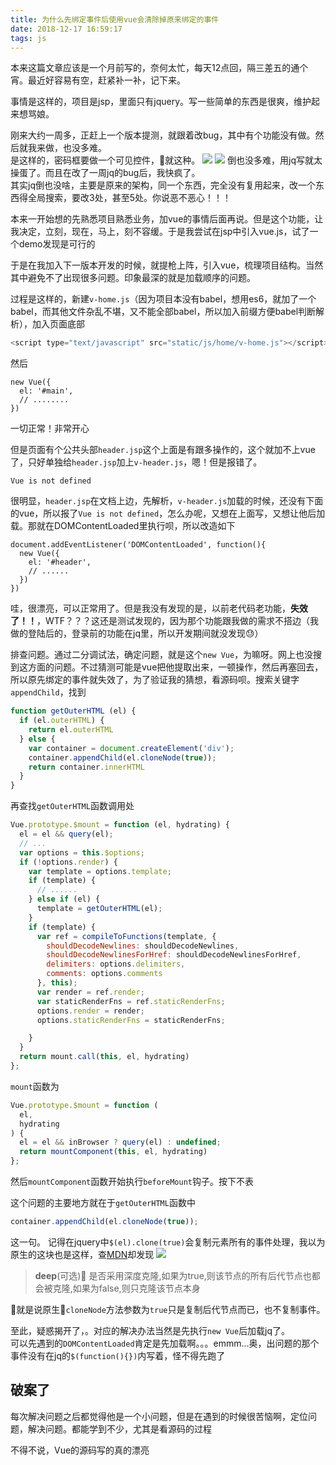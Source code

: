 ```yaml
---
title: 为什么先绑定事件后使用vue会清除掉原来绑定的事件
date: 2018-12-17 16:59:17
tags: js
---
```

本来这篇文章应该是一个月前写的，奈何太忙，每天12点回，隔三差五的通个宵。最近好容易有空，赶紧补一补，记下来。

事情是这样的，项目是jsp，里面只有jquery。写一些简单的东西是很爽，维护起来想骂娘。

刚来大约一周多，正赶上一个版本提测，就跟着改bug，其中有个功能没有做。然后就我来做，也没多难。  
是这样的，密码框要做一个可见控件，就这种。
![](https://upload-images.jianshu.io/upload_images/11264410-4b72acf5772aad42.png?imageMogr2/auto-orient/)
![](https://upload-images.jianshu.io/upload_images/11264410-9e39e1480d66127a.png?imageMogr2/auto-orient/)
倒也没多难，用jq写就太操蛋了。而且在改了一周jq的bug后，我快疯了。  
其实jq倒也没啥，主要是原来的架构，同一个东西，完全没有复用起来，改一个东西得全局搜索，要改3处，甚至5处。你说恶不恶心！！！

本来一开始想的先熟悉项目熟悉业务，加vue的事情后面再说。但是这个功能，让我决定，立刻，现在，马上，刻不容缓。于是我尝试在jsp中引入vue.js，试了一个demo发现是可行的

于是在我加入下一版本开发的时候，就提枪上阵，引入vue，梳理项目结构。当然其中避免不了出现很多问题。印象最深的就是加载顺序的问题。
<!--more-->
过程是这样的，新建`v-home.js`（因为项目本没有babel，想用es6，就加了一个babel，而其他文件杂乱不堪，又不能全部babel，所以加入前缀方便babel判断解析），加入页面底部
```javascript
<script type="text/javascript" src="static/js/home/v-home.js"></script>
```
然后
```
new Vue({
  el: '#main',
  // ........
})
```
一切正常！非常开心

但是页面有个公共头部`header.jsp`这个上面是有跟多操作的，这个就加不上vue了，只好单独给`header.jsp`加上`v-header.js`，嗯！但是报错了。
```
Vue is not defined
```
很明显，`header.jsp`在文档上边，先解析，`v-header.js`加载的时候，还没有下面的vue，所以报了`Vue is not defined`，怎么办呢，又想在上面写，又想让他后加载。那就在DOMContentLoaded里执行呗，所以改造如下
```
document.addEventListener('DOMContentLoaded', function(){
  new Vue({
    el: '#header',
    // ......
  })
})
```
哇，很漂亮，可以正常用了。但是我没有发现的是，以前老代码老功能，**失效了！！**，WTF？？？这还是测试发现的，因为那个功能跟我做的需求不搭边（我做的登陆后的，登录前的功能在jq里，所以开发期间就没发现:sweat:）  

排查问题。通过二分调试法，确定问题，就是这个`new Vue`，为嘛呀。网上也没搜到这方面的问题。不过猜测可能是vue把他提取出来，一顿操作，然后再塞回去，所以原先绑定的事件就失效了，为了验证我的猜想，看源码呗。搜索关键字`appendChild`，找到
```javascript
function getOuterHTML (el) {
  if (el.outerHTML) {
    return el.outerHTML
  } else {
    var container = document.createElement('div');
    container.appendChild(el.cloneNode(true));
    return container.innerHTML
  }
}
```
再查找`getOuterHTML`函数调用处
```javascript
Vue.prototype.$mount = function (el, hydrating) {
  el = el && query(el);
  // ...
  var options = this.$options;
  if (!options.render) {
    var template = options.template;
    if (template) {
      // ......
    } else if (el) {
      template = getOuterHTML(el);
    }
    if (template) {
      var ref = compileToFunctions(template, {
        shouldDecodeNewlines: shouldDecodeNewlines,
        shouldDecodeNewlinesForHref: shouldDecodeNewlinesForHref,
        delimiters: options.delimiters,
        comments: options.comments
      }, this);
      var render = ref.render;
      var staticRenderFns = ref.staticRenderFns;
      options.render = render;
      options.staticRenderFns = staticRenderFns;

    }
  }
  return mount.call(this, el, hydrating)
};
```
`mount`函数为
```javascript
Vue.prototype.$mount = function (
  el,
  hydrating
) {
  el = el && inBrowser ? query(el) : undefined;
  return mountComponent(this, el, hydrating)
};
```
然后`mountComponent`函数开始执行`beforeMount`钩子。按下不表

这个问题的主要地方就在于`getOuterHTML`函数中
```javascript
container.appendChild(el.cloneNode(true));
```
这一句。
记得在jquery中`$(el).clone(true)`会复制元素所有的事件处理，我以为原生的这块也是这样，查[MDN](https://developer.mozilla.org/zh-CN/docs/Web/API/Node/cloneNode)却发现
![](https://upload-images.jianshu.io/upload_images/11264410-a1282b9f3a954e5d.png)
> **deep**(可选) 是否采用深度克隆,如果为true,则该节点的所有后代节点也都会被克隆,如果为false,则只克隆该节点本身

就是说原生`cloneNode`方法参数为`true`只是复制后代节点而已，也不复制事件。

至此，疑惑揭开了，。对应的解决办法当然是先执行`new Vue`后加载jq了。  
可以先遇到的`DOMContentLoaded`肯定是先加载啊。。。emmm...奥，出问题的那个事件没有在jq的`$(function(){})`内写着，怪不得先跑了

## 破案了

每次解决问题之后都觉得他是一个小问题，但是在遇到的时候很苦恼啊，定位问题，解决问题。都能学到不少，尤其是看源码的过程  

不得不说，Vue的源码写的真的漂亮
